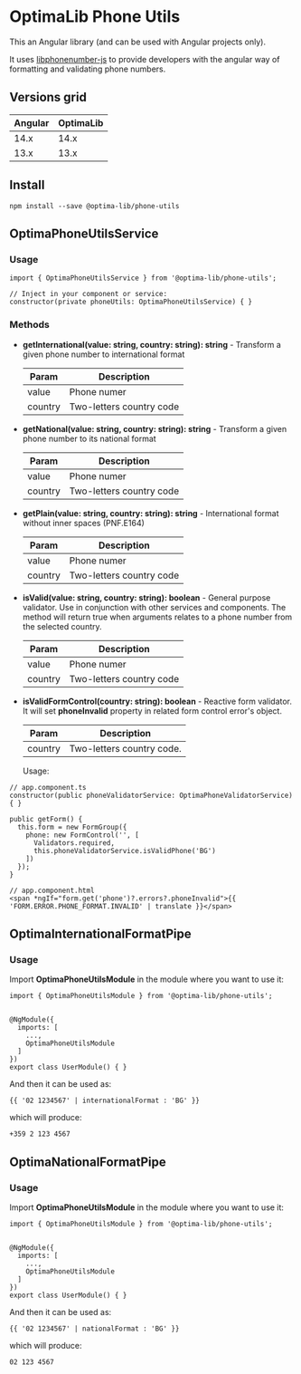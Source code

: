 # OptimaLib Phone Utils

This an Angular library (and can be used with Angular projects only).

It uses [libphonenumber-js](https://gitlab.com/catamphetamine/libphonenumber-js) to provide developers with the angular way of formatting and validating phone numbers.

## Versions grid

| Angular | OptimaLib |
| --- | --- |
| 14.x | 14.x |
| 13.x | 13.x |

## Install

```
npm install --save @optima-lib/phone-utils
```

## OptimaPhoneUtilsService

### Usage

```
import { OptimaPhoneUtilsService } from '@optima-lib/phone-utils';

// Inject in your component or service:
constructor(private phoneUtils: OptimaPhoneUtilsService) { }
```

### Methods

- **getInternational(value: string, country: string): string** - Transform a given phone number to international format

  | Param | Description |
  | --- | --- |
  | value | Phone numer |
  | country | Two-letters country code |

- **getNational(value: string, country: string): string** - Transform a given phone number to its national format

  | Param | Description |
  | --- | --- |
  | value | Phone numer |
  | country | Two-letters country code |

- **getPlain(value: string, country: string): string** - International format without inner spaces (PNF.E164)

  | Param | Description |
  | --- | --- |
  | value | Phone numer |
  | country | Two-letters country code |

- **isValid(value: string, country: string): boolean** - General purpose validator. Use in conjunction with other services
  and components. The method will return true when arguments relates to a phone number from the selected country.

  | Param | Description |
  | --- | --- |
  | value | Phone numer |
  | country | Two-letters country code |

- **isValidFormControl(country: string): boolean** - Reactive form validator. It will set **phoneInvalid** property
  in related form control error's object.

  | Param | Description |
  | --- | --- |
  | country | Two-letters country code.|
  
   Usage:

```
// app.component.ts
constructor(public phoneValidatorService: OptimaPhoneValidatorService) { }

public getForm() {
  this.form = new FormGroup({
    phone: new FormControl('', [
      Validators.required,
      this.phoneValidatorService.isValidPhone('BG')
    ])
  });
}

// app.component.html
<span *ngIf="form.get('phone')?.errors?.phoneInvalid">{{ 'FORM.ERROR.PHONE_FORMAT.INVALID' | translate }}</span>
```

## OptimaInternationalFormatPipe

### Usage

Import **OptimaPhoneUtilsModule** in the module where you want to use it:

```
import { OptimaPhoneUtilsModule } from '@optima-lib/phone-utils';


@NgModule({
  imports: [
    ...,
    OptimaPhoneUtilsModule
  ]
})
export class UserModule() { }
```

And then it can be used as:

```
{{ '02 1234567' | internationalFormat : 'BG' }}
```

which will produce:

```
+359 2 123 4567
```

## OptimaNationalFormatPipe

### Usage

Import **OptimaPhoneUtilsModule** in the module where you want to use it:

```
import { OptimaPhoneUtilsModule } from '@optima-lib/phone-utils';


@NgModule({
  imports: [
    ...,
    OptimaPhoneUtilsModule
  ]
})
export class UserModule() { }
```

And then it can be used as:

```
{{ '02 1234567' | nationalFormat : 'BG' }}
```

which will produce:

```
02 123 4567
```
